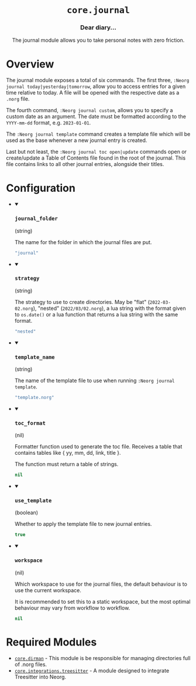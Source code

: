 <div align="center">

# `core.journal`

### Dear diary...

The journal module allows you to take personal notes with zero friction.



</div>

# Overview

The journal module exposes a total of six commands.
The first three, `:Neorg journal today|yesterday|tomorrow`, allow you to access entries
for a given time relative to today. A file will be opened with the respective date as a `.norg` file.

The fourth command, `:Neorg journal custom`, allows you to specify a custom date as an argument.
The date must be formatted according to the `YYYY-mm-dd` format, e.g. `2023-01-01`.

The `:Neorg journal template` command creates a template file which will be used as the base whenever
a new journal entry is created.

Last but not least, the `:Neorg journal toc open|update` commands open or create/update a Table of Contents
file found in the root of the journal. This file contains links to all other journal entries, alongside
their titles.

# Configuration

* <details open>
  
  <summary><h3><code>journal_folder</h3></code> (string)</summary>
  
  <div>
  
  The name for the folder in which the journal files are put.
  
  </div>
  
  ```lua
  "journal"
  ```
  
  </details>

* <details open>
  
  <summary><h3><code>strategy</h3></code> (string)</summary>
  
  <div>
  
  The strategy to use to create directories.
  May be "flat" (`2022-03-02.norg`), "nested" (`2022/03/02.norg`),
  a lua string with the format given to `os.date()` or a lua function
  that returns a lua string with the same format.
  
  </div>
  
  ```lua
  "nested"
  ```
  
  </details>

* <details open>
  
  <summary><h3><code>template_name</h3></code> (string)</summary>
  
  <div>
  
  The name of the template file to use when running `:Neorg journal template`.
  
  </div>
  
  ```lua
  "template.norg"
  ```
  
  </details>

* <details open>
  
  <summary><h3><code>toc_format</h3></code> (nil)</summary>
  
  <div>
  
  Formatter function used to generate the toc file.
  Receives a table that contains tables like { yy, mm, dd, link, title }.
  
  The function must return a table of strings.
  
  </div>
  
  ```lua
  nil
  ```
  
  </details>

* <details open>
  
  <summary><h3><code>use_template</h3></code> (boolean)</summary>
  
  <div>
  
  Whether to apply the template file to new journal entries.
  
  </div>
  
  ```lua
  true
  ```
  
  </details>

* <details open>
  
  <summary><h3><code>workspace</h3></code> (nil)</summary>
  
  <div>
  
  Which workspace to use for the journal files, the default behaviour
  is to use the current workspace.
  
  It is recommended to set this to a static workspace, but the most optimal
  behaviour may vary from workflow to workflow.
  
  </div>
  
  ```lua
  nil
  ```
  
  </details>


# Required Modules

- [`core.dirman`](https://github.com/nvim-neorg/neorg/wiki/Dirman) - This module is be responsible for managing directories full of .norg files.
- [`core.integrations.treesitter`](https://github.com/nvim-neorg/neorg/wiki/Treesitter-Integration) - A module designed to integrate Treesitter into Neorg.

